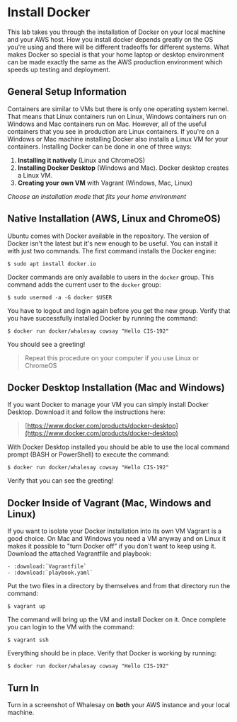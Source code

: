 # Install Docker 

This lab takes you through the installation of Docker on your local machine and your AWS host. How you install docker depends greatly on the OS you're using and there will be different tradeoffs for different systems. What makes Docker so special is that your home laptop or desktop environment can be made exactly the same as the AWS production environment which speeds up testing and deployment. 


## General Setup Information 

Containers are similar to VMs but there is only one operating system kernel. That means that Linux containers run on Linux, Windows containers run on Windows and Mac containers run on Mac. However, all of the useful containers that you see in production are Linux containers. If you're on a Windows or Mac machine installing Docker also installs a Linux VM for your containers. Installing Docker can be done in one of three ways:

1. **Installing it natively** (Linux and ChromeOS)
1. **Installing Docker Desktop** (Windows and Mac). Docker desktop creates a Linux VM. 
1. **Creating your own VM** with Vagrant (Windows, Mac, Linux)

*Choose an installation mode that fits your home environment* 

## Native Installation (AWS, Linux and ChromeOS)

Ubuntu comes with Docker available in the repository. The version of Docker isn't the latest but it's new enough to be useful. You can install it with just two commands. The first command installs the Docker engine: 

```
$ sudo apt install docker.io 
``` 

Docker commands are only available to users in the `docker` group. This command adds the current user to the `docker` group: 

```
$ sudo usermod -a -G docker $USER 
``` 

You have to logout and login again before you get the new group. Verify that you have successfully installed Docker by running the command:

```
$ docker run docker/whalesay cowsay "Hello CIS-192"
```

You should see a greeting!

> Repeat this procedure on your computer if you use Linux or ChromeOS 

## Docker Desktop Installation (Mac and Windows)

If you want Docker to manage your VM you can simply install Docker Desktop. Download it and follow the instructions here: 

> [https://www.docker.com/products/docker-desktop](https://www.docker.com/products/docker-desktop)

With Docker Desktop installed you should be able to use the local command prompt (BASH or PowerShell) to execute the command: 

```
$ docker run docker/whalesay cowsay "Hello CIS-192"
```

Verify that you can see the greeting!

## Docker Inside of Vagrant (Mac, Windows and Linux)

If you want to isolate your Docker installation into its own VM Vagrant is a good choice. On Mac and Windows you need a VM anyway and on Linux it makes it possible to "turn Docker off" if you don't want to keep using it. Download the attached Vagrantfile and playbook:

```eval_rst
- :download:`Vagrantfile`
- :download:`playbook.yaml`
```

Put the two files in a directory by themselves and from that directory run the command:

```
$ vagrant up 
``` 

The command will bring up the VM and install Docker on it. Once complete you can login to the VM with the command:

```
$ vagrant ssh 
```

Everything should be in place. Verify that Docker is working by running: 

```
$ docker run docker/whalesay cowsay "Hello CIS-192"
```

## Turn In 

Turn in a screenshot of Whalesay on **both** your AWS instance and your local machine. 

